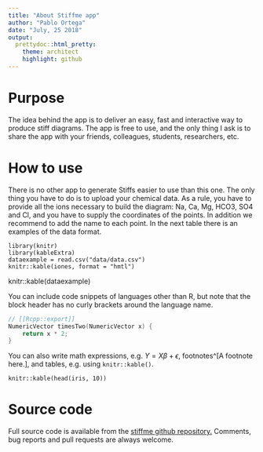 ```yaml
---
title: "About Stiffme app"
author: "Pablo Ortega"
date: "July, 25 2018"
output:
  prettydoc::html_pretty:
    theme: architect
    highlight: github
---
```


# Purpose

The idea behind the app is to deliver an easy, fast and interactive way to produce stiff diagrams.
The app is free to use, and the only thing I ask is to share the app with your friends, colleagues, students, researchers, etc.

# How to use
There is no other app to generate Stiffs easier to use than this one. The only thing you have to do is to upload your chemical data. As a rule, you have to provide all the ions necessary to build the diagram: Na, Ca, Mg, HCO3, SO4 and Cl, and you have to supply the coordinates of the points. In addition we recommend to add the name to each point. In the next table there is an examples of the data format.

```
library(knitr)
library(kableExtra)
dataexample = read.csv("data/data.csv")
knitr::kable(iones, format = "hmtl")
```
knitr::kable(dataexample)


You can include code snippets of languages other than R, but note that
the block header has no curly brackets around the language name.

```cpp
// [[Rcpp::export]]
NumericVector timesTwo(NumericVector x) {
    return x * 2;
}
```

You can also write math expressions, e.g. $Y = X\beta + \epsilon$,
footnotes^[A footnote here.], and tables, e.g. using `knitr::kable()`.

```{r, echo=FALSE, results='asis'}
knitr::kable(head(iris, 10))
```

# Source code


Full source code is available from the [stiffme github repository.](https://www.google.cl) Comments, bug reports and pull requests are always welcome.

